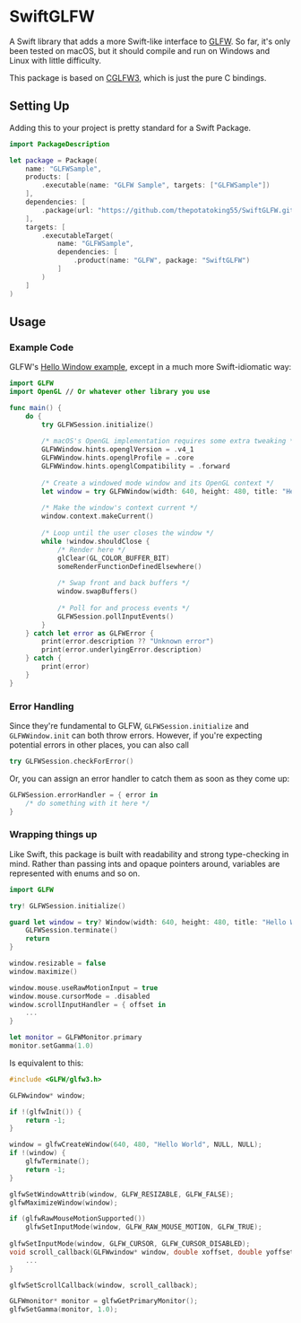 # SwiftGLFW

A Swift library that adds a more Swift-like interface to [GLFW](https://github.com/glfw/glfw). So far, it's only been tested on macOS, but it should compile and run on Windows and Linux with little difficulty.

This package is based on [CGLFW3](https://github.com/thepotatoking55/CGLFW3), which is just the pure C bindings.

## Setting Up


Adding this to your project is pretty standard for a Swift Package.

```swift
import PackageDescription

let package = Package(
    name: "GLFWSample",
    products: [
        .executable(name: "GLFW Sample", targets: ["GLFWSample"])
    ],
    dependencies: [
        .package(url: "https://github.com/thepotatoking55/SwiftGLFW.git", .upToNextMajor(from: "4.1.0"))
    ],
    targets: [
        .executableTarget(
            name: "GLFWSample",
            dependencies: [
                .product(name: "GLFW", package: "SwiftGLFW")
            ]
        )
    ]
)
```

## Usage
### Example Code

GLFW's [Hello Window example](https://www.glfw.org/documentation.html#example-code), except in a much more Swift-idiomatic way:

```swift
import GLFW
import OpenGL // Or whatever other library you use

func main() {
    do {
        try GLFWSession.initialize()
        
        /* macOS's OpenGL implementation requires some extra tweaking */
        GLFWWindow.hints.openglVersion = .v4_1
        GLFWWindow.hints.openglProfile = .core
        GLFWWindow.hints.openglCompatibility = .forward
        
        /* Create a windowed mode window and its OpenGL context */
        let window = try GLFWWindow(width: 640, height: 480, title: "Hello World")
        
        /* Make the window's context current */
        window.context.makeCurrent()
        
        /* Loop until the user closes the window */
        while !window.shouldClose {
            /* Render here */
            glClear(GL_COLOR_BUFFER_BIT)
            someRenderFunctionDefinedElsewhere()
            
            /* Swap front and back buffers */
            window.swapBuffers()
            
            /* Poll for and process events */
            GLFWSession.pollInputEvents()
        }
    } catch let error as GLFWError {
        print(error.description ?? "Unknown error")
        print(error.underlyingError.description)
    } catch {
        print(error)
    }
}
```

### Error Handling

Since they're fundamental to GLFW, `GLFWSession.initialize` and `GLFWWindow.init` can both throw errors. However, if you're expecting potential errors in other places, you can also call

```swift
try GLFWSession.checkForError()
```

Or, you can assign an error handler to catch them as soon as they come up:

```swift
GLFWSession.errorHandler = { error in
    /* do something with it here */
}
```

### Wrapping things up

Like Swift, this package is built with readability and strong type-checking in mind. Rather than passing ints and opaque pointers around, variables are represented with enums and so on.
    
```swift
import GLFW

try! GLFWSession.initialize()

guard let window = try? Window(width: 640, height: 480, title: "Hello World") else {
    GLFWSession.terminate()
    return
}

window.resizable = false
window.maximize()

window.mouse.useRawMotionInput = true
window.mouse.cursorMode = .disabled
window.scrollInputHandler = { offset in
    ...
}

let monitor = GLFWMonitor.primary
monitor.setGamma(1.0)
```

Is equivalent to this:

```c
#include <GLFW/glfw3.h>

GLFWwindow* window;

if !(glfwInit()) {
    return -1;
}

window = glfwCreateWindow(640, 480, "Hello World", NULL, NULL);
if !(window) {
    glfwTerminate();
    return -1;
}

glfwSetWindowAttrib(window, GLFW_RESIZABLE, GLFW_FALSE);
glfwMaximizeWindow(window);

if (glfwRawMouseMotionSupported())
    glfwSetInputMode(window, GLFW_RAW_MOUSE_MOTION, GLFW_TRUE);
    
glfwSetInputMode(window, GLFW_CURSOR, GLFW_CURSOR_DISABLED);
void scroll_callback(GLFWwindow* window, double xoffset, double yoffset) {
    ...
}

glfwSetScrollCallback(window, scroll_callback);

GLFWmonitor* monitor = glfwGetPrimaryMonitor();
glfwSetGamma(monitor, 1.0);
```
